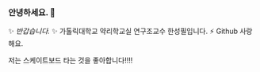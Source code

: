 ### 안녕하세요. 👋

✨ _반갑습니다._ ✨ 가톨릭대학교 약리학교실 연구조교수 한성필입니다.
⚡ Github 사랑해요. 

저는 스케이트보드 타는 것을 좋아합니다!!!!


<!--
**shanmdphd/shanmdphd** is a ✨ _special_ ✨ repository because its `README.md` (this file) appears on your GitHub profile.

Here are some ideas to get you started:

- 🔭 I’m currently working on ...
- 🌱 I’m currently learning ...
- 👯 I’m looking to collaborate on ...
- 🤔 I’m looking for help with ...
- 💬 Ask me about ...
- 📫 How to reach me: ...
- 😄 Pronouns: ...
- ⚡ Fun fact: ...
-->
